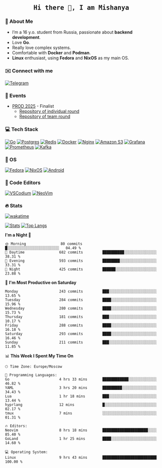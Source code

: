 <h2 align='center'><samp><strong>Hi there 👋, I am Mishanya</strong></samp></h2>

### 🚀 About Me

- I’m a 16 y.o. student from Russia, passionate about **backend development**.
- Love **Go**.
- Really love complex systems.
- Comfortable with **Docker** and **Podman**.
- **Linux** enthusiast, using **Fedora** and **NixOS** as my main OS.

### ✉️ Connect with me

[![Telegram](https://img.shields.io/badge/Telegram-2CA5E0?style=for-the-badge&logo=telegram&logoColor=white)](https://t.me/misshanya7)

### 📅 Events

- [PROD 2025](https://prodcontest.ru) - Finalist
  - [Repository of individual round](https://github.com/misshanya/PROD2025-final-individual)
  - [Repository of team round](https://github.com/Central-University-IT-prod/2025-final-command-team-32-prod-final-team/)

### 💻 Tech Stack

[![Go](https://img.shields.io/badge/Go-%2300ADD8.svg?style=for-the-badge&logo=go&logoColor=white)](https://go.dev)
[![Postgres](https://img.shields.io/badge/Postgres-%23316192.svg?style=for-the-badge&logo=postgresql&logoColor=white)](https://postgresql.org)
[![Redis](https://img.shields.io/badge/redis-%23DD0031.svg?style=for-the-badge&logo=redis&logoColor=white)](https://redis.io)
[![Docker](https://img.shields.io/badge/Docker-2496ED?style=for-the-badge&logo=docker&logoColor=fff)](https://docker.com)
[![Nginx](https://img.shields.io/badge/nginx-%23009639.svg?style=for-the-badge&logo=nginx&logoColor=white)](https://nginx.org)
[![Amazon S3](https://img.shields.io/badge/Amazon%20S3-FF9900?style=for-the-badge&logo=amazons3&logoColor=white)](https://aws.amazon.com/s3)
[![Grafana](https://img.shields.io/badge/Grafana-F2F4F9?style=for-the-badge&logo=grafana&logoColor=orange&labelColor=F2F4F9)](https://grafana.com)
[![Prometheus](https://img.shields.io/badge/Prometheus-000000?style=for-the-badge&logo=prometheus&labelColor=000000)](https://prometheus.io)
[![Kafka](https://img.shields.io/badge/Apache_Kafka-231F20?style=for-the-badge&logo=apache-kafka&logoColor=white)](https://kafka.apache.org)

### 🐧 OS

[![Fedora](https://img.shields.io/badge/Fedora-51A2DA?style=for-the-badge&logo=fedora&logoColor=fff)](https://fedoraproject.org)
[![NixOS](https://img.shields.io/badge/NixOS-5277C3?style=for-the-badge&logo=nixos&logoColor=white)](https://nixos.org)
[![Android](https://img.shields.io/badge/Android-3DDC84?style=for-the-badge&logo=android&logoColor=white)](https://android.com)

### 📝 Code Editors

[![VSCodium](https://img.shields.io/badge/VSCodium-2F80ED?style=for-the-badge&logo=vscodium&logoColor=fff)](https://vscodium.com)
[![NeoVim](https://img.shields.io/badge/NeoVim-%2357A143.svg?&style=for-the-badge&logo=neovim&logoColor=white)](https://neovim.io)

### 🔥 Stats

[![wakatime](https://wakatime.com/badge/user/6c2e820c-673b-4690-9190-7b15c368b37f.svg?style=for-the-badge)](https://wakatime.com/@misshanya)

[![Stats](https://github-readme-stats.vercel.app/api?username=misshanya&show_icons=true&theme=dracula)](#)
[![Top Langs](https://github-readme-stats.vercel.app/api/top-langs/?username=misshanya&layout=compact&theme=dracula)](#)

<!--START_SECTION:waka-->
**I'm a Night 🦉** 

```text
🌞 Morning                80 commits          █░░░░░░░░░░░░░░░░░░░░░░░░   04.49 % 
🌆 Daytime                682 commits         ██████████░░░░░░░░░░░░░░░   38.31 % 
🌃 Evening                593 commits         ████████░░░░░░░░░░░░░░░░░   33.31 % 
🌙 Night                  425 commits         ██████░░░░░░░░░░░░░░░░░░░   23.88 % 
```
📅 **I'm Most Productive on Saturday** 

```text
Monday                   243 commits         ███░░░░░░░░░░░░░░░░░░░░░░   13.65 % 
Tuesday                  284 commits         ████░░░░░░░░░░░░░░░░░░░░░   15.96 % 
Wednesday                280 commits         ████░░░░░░░░░░░░░░░░░░░░░   15.73 % 
Thursday                 181 commits         ███░░░░░░░░░░░░░░░░░░░░░░   10.17 % 
Friday                   288 commits         ████░░░░░░░░░░░░░░░░░░░░░   16.18 % 
Saturday                 293 commits         ████░░░░░░░░░░░░░░░░░░░░░   16.46 % 
Sunday                   211 commits         ███░░░░░░░░░░░░░░░░░░░░░░   11.85 % 
```


📊 **This Week I Spent My Time On** 

```text
🕑︎ Time Zone: Europe/Moscow

💬 Programming Languages: 
Go                       4 hrs 33 mins       ████████████░░░░░░░░░░░░░   46.82 % 
YAML                     3 hrs 20 mins       █████████░░░░░░░░░░░░░░░░   34.43 % 
Lua                      1 hr 18 mins        ███░░░░░░░░░░░░░░░░░░░░░░   13.44 % 
hyprlang                 12 mins             █░░░░░░░░░░░░░░░░░░░░░░░░   02.17 % 
tmux                     7 mins              ░░░░░░░░░░░░░░░░░░░░░░░░░   01.31 % 

🔥 Editors: 
Neovim                   8 hrs 18 mins       █████████████████████░░░░   85.40 % 
GoLand                   1 hr 25 mins        ████░░░░░░░░░░░░░░░░░░░░░   14.60 % 

💻 Operating System: 
Linux                    9 hrs 43 mins       █████████████████████████   100.00 % 
```


<!--END_SECTION:waka-->
